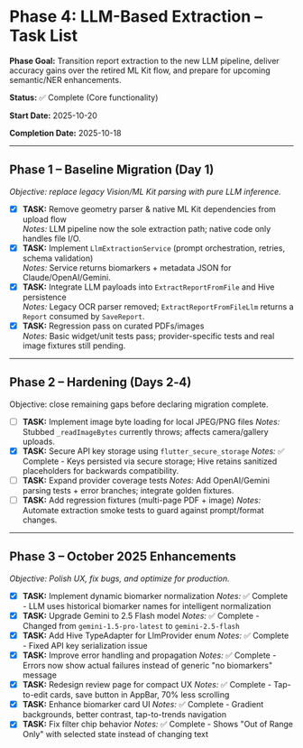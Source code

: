 # Phase 4: LLM-Based Extraction – Task List

**Phase Goal:** Transition report extraction to the new LLM pipeline, deliver accuracy gains over the retired ML Kit flow, and prepare for upcoming semantic/NER enhancements.

**Status:** ✅ Complete (Core functionality)

**Start Date:** 2025-10-20

**Completion Date:** 2025-10-18

---

## Phase 1 – Baseline Migration (Day 1)

_Objective: replace legacy Vision/ML Kit parsing with pure LLM inference._

- [x] **TASK:** Remove geometry parser & native ML Kit dependencies from upload flow  
_Notes:_ LLM pipeline now the sole extraction path; native code only handles file I/O.
- [x] **TASK:** Implement `LlmExtractionService` (prompt orchestration, retries, schema validation)  
_Notes:_ Service returns biomarkers + metadata JSON for Claude/OpenAI/Gemini.
- [x] **TASK:** Integrate LLM payloads into `ExtractReportFromFile` and Hive persistence  
_Notes:_ Legacy OCR parser removed; `ExtractReportFromFileLlm` returns a `Report` consumed by `SaveReport`.
- [x] **TASK:** Regression pass on curated PDFs/images  
_Notes:_ Basic widget/unit tests pass; provider-specific tests and real image fixtures still pending.

---

## Phase 2 – Hardening (Days 2‑4)

Objective: close remaining gaps before declaring migration complete.

- [ ] **TASK:** Implement image byte loading for local JPEG/PNG files
  _Notes:_ Stubbed `_readImageBytes` currently throws; affects camera/gallery uploads.
- [x] **TASK:** Secure API key storage using `flutter_secure_storage`
  _Notes:_ ✅ Complete - Keys persisted via secure storage; Hive retains sanitized placeholders for backwards compatibility.
- [ ] **TASK:** Expand provider coverage tests
  _Notes:_ Add OpenAI/Gemini parsing tests + error branches; integrate golden fixtures.
- [ ] **TASK:** Add regression fixtures (multi-page PDF + image)
  _Notes:_ Automate extraction smoke tests to guard against prompt/format changes.

---

## Phase 3 – October 2025 Enhancements

_Objective: Polish UX, fix bugs, and optimize for production._

- [x] **TASK:** Implement dynamic biomarker normalization
  _Notes:_ ✅ Complete - LLM uses historical biomarker names for intelligent normalization
- [x] **TASK:** Upgrade Gemini to 2.5 Flash model
  _Notes:_ ✅ Complete - Changed from `gemini-1.5-pro-latest` to `gemini-2.5-flash`
- [x] **TASK:** Add Hive TypeAdapter for LlmProvider enum
  _Notes:_ ✅ Complete - Fixed API key serialization issue
- [x] **TASK:** Improve error handling and propagation
  _Notes:_ ✅ Complete - Errors now show actual failures instead of generic "no biomarkers" message
- [x] **TASK:** Redesign review page for compact UX
  _Notes:_ ✅ Complete - Tap-to-edit cards, save button in AppBar, 70% less scrolling
- [x] **TASK:** Enhance biomarker card UI
  _Notes:_ ✅ Complete - Gradient backgrounds, better contrast, tap-to-trends navigation
- [x] **TASK:** Fix filter chip behavior
  _Notes:_ ✅ Complete - Shows "Out of Range Only" with selected state instead of changing text
